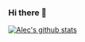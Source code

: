 ### Hi there 👋

<!--
**AlecGarBarba/AlecGarBarba** is a ✨ _special_ ✨ repository because its `README.md` (this file) appears on your GitHub profile.

Here are some ideas to get you started:

- 🔭 I’m currently working on ...
- 🌱 I’m currently learning ...
- 👯 I’m looking to collaborate on ...
- 🤔 I’m looking for help with ...
- 💬 Ask me about ...
- 📫 How to reach me: ...
- 😄 Pronouns: ...
- ⚡ Fun fact: ...
-->

[![Alec's github stats](https://github-readme-stats.vercel.app/api?username=AlecGarBarba&theme=radical)](https://github.com/AlecGarBarba/github-readme-stats)

